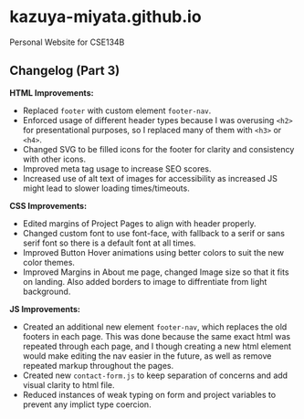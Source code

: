 # kazuya-miyata.github.io

Personal Website for CSE134B

## Changelog (Part 3)
**HTML Improvements:**
- Replaced `footer` with custom element `footer-nav`. 
- Enforced usage of different header types because I was overusing `<h2>` for presentational purposes, so I replaced many of them with `<h3>` or `<h4>`.
- Changed SVG to be filled icons for the footer for clarity and consistency with other icons. 
- Improved meta tag usage to increase SEO scores. 
- Increased use of alt text of images for accessibility as increased JS might lead to slower loading times/timeouts. 

**CSS Improvements:**
- Edited margins of Project Pages to align with header properly. 
- Changed custom font to use font-face, with fallback to a serif or sans serif font so there is a default font at all times.
- Improved Button Hover animations using better colors to suit the new color themes.
- Improved Margins in About me page, changed Image size so that it fits on landing. Also added borders to image to diffrentiate from light background.

**JS Improvements:**
- Created an additional new element `footer-nav`, which replaces the old footers in each page. This was done because the same exact html was repeated through each page, and I though creating a new html element would make editing the nav easier in the future, as well as remove repeated markup throughout the pages.
- Created new `contact-form.js` to keep separation of concerns and add visual clarity to html file.
- Reduced instances of weak typing on form and project variables to prevent any implict type coercion. 
